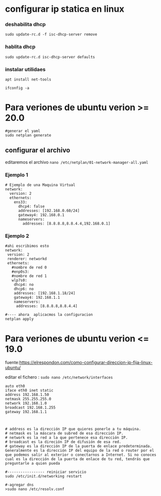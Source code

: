# configurar ip statica en linux



### deshabilita dhcp
```shell
sudo update-rc.d -f isc-dhcp-server remove 
```


### hablita dhcp
```shell
sudo update-rc.d isc-dhcp-server defaults
```

### instalar utilidaes
```shell
apt install net-tools

ifconfig -a
```


# Para veriones de ubuntu verion >= 20.0
```shell
#generar el yaml
sudo netplan generate
```

## configurar el archivo
 editaremos el archivo `nano /etc/netplan/01-network-manager-all.yaml`

### Ejemplo 1
```shell
# Ejemplo de una Maquina Virtual
network:
  version: 2
  ethernets:
    ens33:
      dhcp4: false
      addresses: [192.168.0.60/24]
      gateway4: 192.168.0.1
      nameservers:
        addresses: [8.8.8.8,8.8.4.4,192.168.0.1]

```


### Ejemplo 2
```shell
#ahi escribimos esto
network:
 version: 2
 renderer: networkd
 ethernets:
   #nombre de red 0
   #enp0s3:
   #nombre de red 1
   wlp7s0:
    dhcp4: no
    dhcp6: no
    addresses: [192.168.1.18/24]
    gateway4: 192.168.1.1
    nameservers:
     addresses: [8.8.8.8,8.8.4.4]
```

```shell
#---- ahora  aplicacmos la configuracion
netplan apply
```





# Para veriones de ubuntu verion <= 19.0

fuente:https://elrespondon.com/como-configurar-direccion-ip-fija-linux-ubuntu/

editar el fichero : `sudo nano /etc/network/interfaces`

```shell
auto eth0
iface eth0 inet static
address 192.168.1.50
netmask 255.255.255.0
network 192.168.1.0
broadcast 192.168.1.255
gateway 192.168.1.1



# address es la dirección IP que quieres ponerle a tu máquina.
# netmask es la máscara de subred de esa dirección IP.
# network es la red a la que pertenece esa dirección IP.
# broadcast es la direción IP de difusión de esa red.
# gateway es la dirección IP de la puerta de enlace predeterminada. Generalmente es la dirección IP del equipo de la red o router por el que podemos salir al exterior o conectarnos a Internet. Si no conoces cual es la dirección de la puerta de enlace de tu red, tendrás que preguntarle a quien pueda

```

```shell
#----------------- reiniciar servicio
sudo /etc/init.d/networking restart
```


```shell
#-agregar dns
>sudo nano /etc/resolv.conf
```